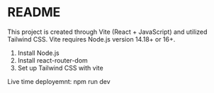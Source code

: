 # README
This project is created through Vite (React + JavaScript) and utilized Tailwind CSS.
Vite requires Node.js version 14.18+ or 16+.

1. Install Node.js
2. Install react-router-dom 
3. Set up Tailwind CSS with vite

Live time deployemnt: npm run dev
